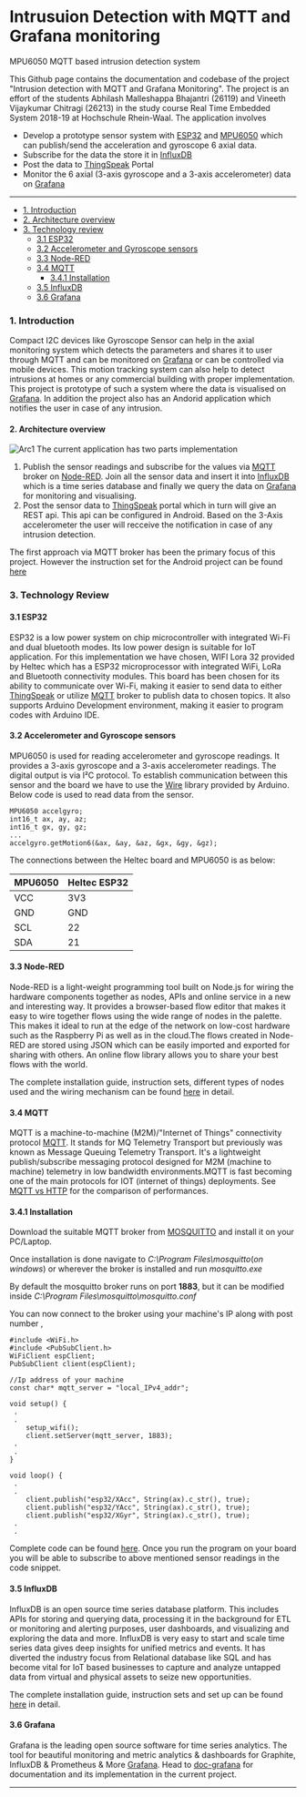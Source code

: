 # Intrusuion Detection with MQTT and Grafana monitoring
MPU6050 MQTT based intrusion detection system


This Github page contains the documentation and codebase of the project "Intrusion detection with MQTT and Grafana Monitoring". The project is an effort of the students Abhilash Malleshappa Bhajantri (26119) and Vineeth Vijaykumar Chitragi (26213) in the study course Real Time Embedded System 2018-19 at Hochschule Rhein-Waal. The application involves

  - Develop a prototype sensor system with [ESP32] and [MPU6050] which can publish/send the acceleration and gyroscope 6 axial data.
  - Subscribe for the data the store it in [InfluxDB]
  - Post the data to [ThingSpeak] Portal 
  - Monitor the 6 axial (3-axis gyroscope and a 3-axis accelerometer) data on [Grafana]
  
 ___


- [1. Introduction](#1-introduction)
- [2. Architecture overview](#2-architecture-overview)
- [3. Technology review](#3-technology-review)
  * [3.1 ESP32](#31-esp32)
  * [3.2 Accelerometer and Gyroscope sensors](#32-accelerometer-and-gyroscope-sensors)
  * [3.3 Node-RED](#33-node-red) 
  * [3.4 MQTT](#34-mqtt)
    - [3.4.1 Installation](#341-installation)
  * [3.5 InfluxDB](#35-influxdb)
  * [3.6 Grafana](#36-grafana)

### 1. Introduction

Compact I2C devices like Gyroscope Sensor can  help in the axial monitoring system which detects the parameters and shares it to user through MQTT and can be monitored on [Grafana] or can be controlled via mobile devices. This motion tracking system can also help to detect intrusions at homes or any commercial building with proper implementation. This project is prototype of such a system where the data is visualised on [Grafana]. In addition the project also has an Andorid application which notifies the user in case of any intrusion.

#### 2. Architecture overview
![Arc1]
The current application has two parts implementation
  1. Publish the sensor readings and subscribe for the values via [MQTT] broker on [Node-RED]. Join all the sensor data and insert it         into [InfluxDB] which is a time series database and finally we query the data on [Grafana] for monitoring and visualising.
  2. Post the sensor data to [ThingSpeak] portal which in turn will give an REST api. This api can be configured in Android. Based on        the 3-Axis accelerometer the user will recceive the notification in case of any intrusion detection.

The first approach via MQTT broker has been the primary focus of this project. However the instruction set for the Android project can be found [here](/Documentation/Android.md)

### 3. Technology Review


#### 3.1 ESP32
ESP32 is a low power system on chip microcontroller with integrated Wi-Fi and dual bluetooth modes. Its low power design is suitable for IoT application. For this implementation we have chosen, WIFI Lora 32 provided by Heltec which has a ESP32 microprocessor with integrated WiFi, LoRa and Bluetooth connectivity modules. This board has been chosen for its ability to communicate over Wi-Fi, making it easier to send data to either [ThingSpeak] or utilize [MQTT] broker to publish data to chosen topics. It also supports Arduino Development environment, making it easier to program codes with Arduino IDE.

#### 3.2 Accelerometer and Gyroscope sensors
MPU6050 is used for reading accelerometer and gyroscope readings. It provides a 3-axis gyroscope and a 3-axis accelerometer readings. The digital output is via I²C protocol. To establish communication between this sensor and the board we have to use the [Wire](https://www.arduino.cc/en/reference/wire) library provided by Arduino. Below code is used to read data from the sensor.
```
MPU6050 accelgyro;
int16_t ax, ay, az;
int16_t gx, gy, gz;
...
accelgyro.getMotion6(&ax, &ay, &az, &gx, &gy, &gz);
```
The connections between the Heltec board and MPU6050 is as below:

| MPU6050 | Heltec ESP32 |
|---------|--------------|
|VCC|3V3|
|GND|GND|
|SCL|22|
|SDA|21|

#### 3.3 Node-RED

Node-RED is a light-weight programming tool built on Node.js for wiring the hardware components together as nodes, APIs and online service in a new and interesting way. It provides a browser-based flow editor that makes it easy to wire together flows using the wide range of nodes in the palette. This makes it ideal to run at the edge of the network on low-cost hardware such as the Raspberry Pi as well as in the cloud.The flows created in Node-RED are stored using JSON which can be easily imported and exported for sharing with others. An online flow library allows you to share your best flows with the world.

The complete installation guide, instruction sets, different types of nodes used and the wiring mechanism can be found [here](/Documentation/Node-RED.md) in detail.

#### 3.4 MQTT

MQTT is a machine-to-machine (M2M)/"Internet of Things" connectivity protocol [MQTT]. It stands for MQ Telemetry Transport but previously was known as Message Queuing Telemetry Transport. It's a lightweight publish/subscribe messaging protocol designed for M2M (machine to machine) telemetry in low bandwidth environments.MQTT is fast becoming one of the main protocols for IOT (internet of things) deployments. See [MQTT vs HTTP] for the comparison of performances.

#### 3.4.1 Installation

Download the suitable MQTT broker from [MOSQUITTO] and install it on your PC/Laptop.

Once installation is done navigate to _C:\Program Files\mosquitto_(_on windows_) or wherever the broker is installed and run _mosquitto.exe_

By default the mosquitto broker runs on port **1883**, but it can be modified inside _C:\Program Files\mosquitto\mosquitto.conf_

You can now connect to the broker using your machine's IP along with post number , 
```
#include <WiFi.h>
#include <PubSubClient.h>
WiFiClient espClient;
PubSubClient client(espClient);

//Ip address of your machine
const char* mqtt_server = "local_IPv4_addr";

void setup() {
 .
 .
    setup_wifi();
    client.setServer(mqtt_server, 1883);
 .
 .
}

void loop() {
 .
 .  
    client.publish("esp32/XAcc", String(ax).c_str(), true);
    client.publish("esp32/YAcc", String(ax).c_str(), true);
    client.publish("esp32/XGyr", String(ax).c_str(), true);
 .
 .
```
Complete code can be found [here](/Code/ESP32-MPU6050/MQTTClient.ino). Once you run the program on your board you will be able to subscribe to above mentioned sensor readings in the code snippet.


#### 3.5 InfluxDB
InfluxDB is an open source time series database platform. This includes APIs for storing and querying data, processing it in the background for ETL or monitoring and alerting purposes, user dashboards, and visualizing and exploring the data and more. InfluxDB is very easy to start and scale time series data gives deep insights for unified metrics and events. It has diverted the industry focus from Relational database like SQL and has become vital for IoT based businesses to capture and analyze untapped data from virtual and physical assets to seize new opportunities. 

The complete installation guide, instruction sets and set up can be found [here](/Documentation/InfluxDB.md) in detail.


#### 3.6 Grafana
Grafana is the leading open source software for time series analytics. The tool for beautiful monitoring and metric analytics & dashboards for Graphite, InfluxDB & Prometheus & More [Grafana]. 
Head to [doc-grafana](/Documentation/Grafana.md) for documentation and its implementation in the current project.

----


[//]: # (These are reference links used in the body of this note and get stripped out when the markdown processor does its job. There is no need to format nicely because it shouldn't be seen. Thanks SO - http://stackoverflow.com/questions/4823468/store-comments-in-markdown-syntax)


   [ThingSpeak]: <https://thingspeak.com/>
   [Grafana]: https://grafana.com/
   [InfluxDB]: <https://www.influxdata.com/>
   [MPU6050]: <https://www.invensense.com/products/motion-tracking/6-axis/mpu-6050/>
   [ESP32]: <http://esp32.net/>
   [Heltec WiFi LoRa 32]: <https://heltec.org/project/wifi-lora-32/>
   [MQTT]: <http://mqtt.org/>
   [Node-RED]: <https://nodered.org/>
   [MQTT vs HTTP]: <https://medium.com/mqtt-buddy/mqtt-vs-http-which-one-is-the-best-for-iot-c868169b3105>
   [MOSQUITTO]: <https://mosquitto.org/download/>
   [@tjholowaychuk]: <http://twitter.com/tjholowaychuk>
   [express]: <http://expressjs.com>
   [AngularJS]: <http://angularjs.org>
   [Gulp]: <http://gulpjs.com>
   
   [Arc1]: <https://user-images.githubusercontent.com/10976047/61985260-b4bca680-b008-11e9-9504-4bce37d6da4f.PNG>
   [PlGh]: <https://github.com/joemccann/dillinger/tree/master/plugins/github/README.md>
   [PlGd]: <https://github.com/joemccann/dillinger/tree/master/plugins/googledrive/README.md>
   [PlOd]: <https://github.com/joemccann/dillinger/tree/master/plugins/onedrive/README.md>
   [PlMe]: <https://github.com/joemccann/dillinger/tree/master/plugins/medium/README.md>
   [PlGa]: <https://github.com/RahulHP/dillinger/blob/master/plugins/googleanalytics/README.md>
